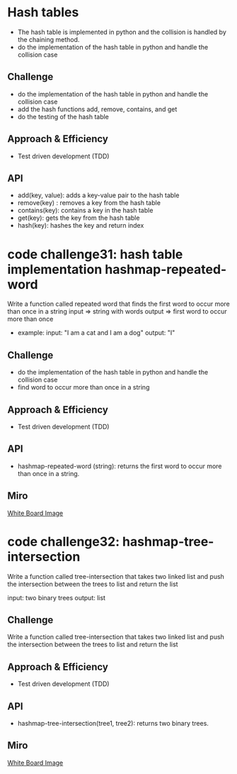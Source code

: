 # Hash tables
<!-- Short summary or background information -->
- The hash table is implemented in python and the collision is handled by the chaining method.
- do the implementation of the hash table in python and handle the collision case

## Challenge
<!-- Description of the challenge -->
- do the implementation of the hash table in python and handle the collision case
- add the hash functions add, remove, contains, and get
- do the testing of the hash table

## Approach & Efficiency
<!-- What approach did you take? Why? What is the Big O space/time for this approach? -->
- Test driven development (TDD)

## API
<!-- Description of each method publicly available in each of your hashtable -->
- add(key, value): adds a key-value pair to the hash table
- remove(key) : removes a key from the hash table
- contains(key): contains a key in the hash table
- get(key): gets the key from the hash table
- hash(key): hashes the key and return index

</hr>

# code challenge31: hash table implementation hashmap-repeated-word

<!-- Short summary or background information -->
Write a function called repeated word that finds the first word to occur more than once in a string
input => string with words
output => first word to occur more than once

- example:
input: "I am a cat and I am a dog"
output: "I"

## Challenge
<!-- Description of the challenge -->
- do the implementation of the hash table in python and handle the collision case
- find word to occur more than once in a string

## Approach & Efficiency
<!-- What approach did you take? Why? What is the Big O space/time for this approach? -->
- Test driven development (TDD)

## API
<!-- Description of each method publicly available in each of your hashtable -->
- hashmap-repeated-word (string): returns the first word to occur more than once in a string.

## Miro

[White Board Image](https://miro.com/app/board/o9J_lyoZoEU=/)


# code challenge32: hashmap-tree-intersection
<!-- Short summary or background information -->
Write a function called tree-intersection that takes two linked list and push the intersection between the trees to list and return the list

input: two binary trees
output: list

## Challenge
<!-- Description of the challenge -->
Write a function called tree-intersection that takes two linked list and push the intersection between the trees to list and return the list

## Approach & Efficiency
<!-- What approach did you take? Why? What is the Big O space/time for this approach? -->
- Test driven development (TDD)

## API
<!-- Description of each method publicly available in each of your hashtable -->
- hashmap-tree-intersection(tree1, tree2): returns two binary trees.

## Miro

[White Board Image](https://miro.com/app/board/o9J_lyoZoEU=/)
